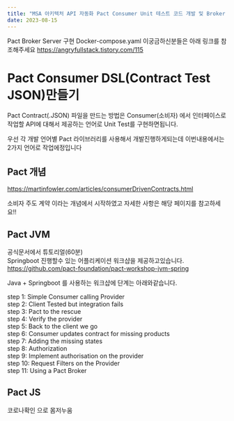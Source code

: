 ```yaml
---
title: "MSA 아키텍처 API 자동화 Pact Consumer Unit 테스트 코드 개발 및 Broker Server Publish 챕터3"  
date: 2023-08-15
---
```


Pact Broker Server 구현 Docker-compose.yaml 이궁금하신분들은 아래 링크를 참조해주세요
https://angryfullstack.tistory.com/115

# Pact Consumer DSL(Contract Test JSON)만들기
Pact Contract(.JSON) 파일을 만드는 방법은 Consumer(소비자) 에서 인터페이스로 작업할 API에 대해서
제공하는 언어로 Unit Test를 구현하면됩니다. 

우선 각 개발 언어별 Pact 라이브러리를 사용해서 개발진행하게되는데 이번내용에서는 2가지 언어로 작업에정입니다

## Pact 개념
https://martinfowler.com/articles/consumerDrivenContracts.html

소비자 주도 계약 이라는 개념에서 시작하였고 자세한 사항은 해당 페이지를 참고하세요!!

## Pact JVM
공식문서에서 튜토리얼(60분)  
Springboot 진행할수 있는 어플리케이션 워크샵을 제공하고있습니다.  
https://github.com/pact-foundation/pact-workshop-jvm-spring

Java + Springboot 를 사용하는 워크샵에 단계는 아래와같습니다.

step 1: Simple Consumer calling Provider  
step 2: Client Tested but integration fails  
step 3: Pact to the rescue  
step 4: Verify the provider  
step 5: Back to the client we go  
step 6: Consumer updates contract for missing products  
step 7: Adding the missing states  
step 8: Authorization  
step 9: Implement authorisation on the provider  
step 10: Request Filters on the Provider  
step 11: Using a Pact Broker  


## Pact JS
코로나확인 으로 몸저누움
